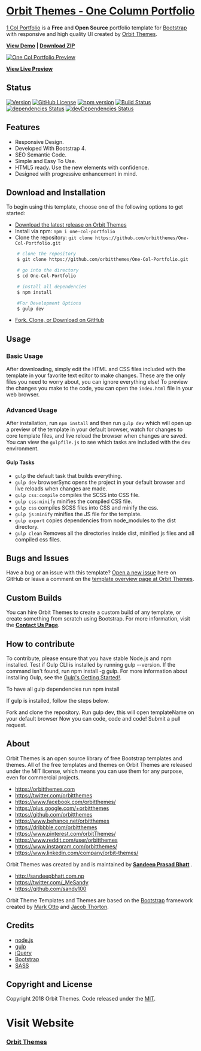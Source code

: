 # [Orbit Themes - One Column Portfolio](https://orbitthemes.com/preview/1ColPortfolio/)

[1 Col Portfolio](https://orbitthemes.com/downloads/1-col-portfolio/) is a **Free** and **Open Source** portfolio template for [Bootstrap](https://getbootstrap.com/) with responsive and high quality UI created by [Orbit Themes](https://orbitthemes.com/).


<strong><a href="https://orbitthemes.com/preview/1ColPortfolio/">View Demo</a> | <a href="https://github.com/orbitthemes/One-Col-Portfolio/archive/master.zip">Download ZIP</a></strong>

[![One Col Portfolio Preview](https://raw.githubusercontent.com/orbitthemes/Orbit-Themes/master/assets/one-col-portfolio.png)](https://orbitthemes.com/preview/1ColPortfolio/)


**[View Live Preview](https://orbitthemes.com/preview/1ColPortfolio/)**

## Status
[![Version](https://img.shields.io/badge/Version-v1.0.0-brightgreen.svg)](https://orbitthemes.com/preview/1ColPortfolio/)
[![GitHub License](https://img.shields.io/badge/license-MIT-blue.svg)](https://raw.githubusercontent.com/orbitthemes/One-Col-Portfolio/master/LICENSE)
[![npm version](https://img.shields.io/badge/Version-v1.0.0-brightgreen.svg)](https://www.npmjs.com/package/one-col-portfolio)
[![Build Status](https://travis-ci.org/orbitthemes/One-Col-Portfolio.svg?branch=master)](https://travis-ci.org/orbitthemes/One-Col-Portfolio)
[![dependencies Status](https://david-dm.org/orbitthemes/One-Col-Portfolio/status.svg)](https://david-dm.org/orbitthemes/One-Col-Portfolio)
[![devDependencies Status](https://david-dm.org/orbitthemes/One-Col-Portfolio/dev-status.svg)](https://david-dm.org/orbitthemes/One-Col-Portfolio?type=dev)

## Features

- Responsive Design.
- Developed With Bootstrap 4.
- SEO Semantic Code.
- Simple and Easy To Use.
- HTML5 ready. Use the new elements with confidence.
- Designed with progressive enhancement in mind.

## Download and Installation

To begin using this template, choose one of the following options to get started:
* [Download the latest release on Orbit Themes](https://orbitthemes.com/downloads/1-col-portfolio/)
* Install via npm: `npm i one-col-portfolio`
* Clone the repository: `git clone https://github.com/orbitthemes/One-Col-Portfolio.git`
```sh
    # clone the repository
    $ git clone https://github.com/orbitthemes/One-Col-Portfolio.git

    # go into the directory
    $ cd One-Col-Portfolio

    # install all dependencies
    $ npm install

    #For Development Options
    $ gulp dev
```

* [Fork, Clone, or Download on GitHub](https://github.com/orbitthemes/One-Col-Portfolio)

## Usage


### Basic Usage

After downloading, simply edit the HTML and CSS files included with the template in your favorite text editor to make changes. These are the only files you need to worry about, you can ignore everything else! To preview the changes you make to the code, you can open the `index.html` file in your web browser.

### Advanced Usage

After installation, run `npm install` and then run `gulp dev` which will open up a preview of the template in your default browser, watch for changes to core template files, and live reload the browser when changes are saved. You can view the `gulpfile.js` to see which tasks are included with the dev environment.

#### Gulp Tasks

- `gulp` the default task that builds everything.
- `gulp dev` browserSync opens the project in your default browser and live reloads when changes are made.
- `gulp css:compile` compiles the SCSS into CSS file.
- `gulp css:minify` minifies the compiled CSS file.
- `gulp css` compiles SCSS files into CSS and minify the css.
- `gulp js:minify` minifies the JS file for the template.
- `gulp export` copies dependencies from node_modules to the dist directory.
- `gulp clean` Removes all the directories inside dist, minified js files and all compiled css files.

## Bugs and Issues

Have a bug or an issue with this template? [Open a new issue](https://github.com/orbitthemes/One-Col-Portfolio/issues) here on GitHub or leave a comment on the [template overview page at Orbit Themes](https://orbitthemes.com/downloads/1-col-portfolio/).

## Custom Builds

You can hire Orbit Themes to create a custom build of any template, or create something from scratch using Bootstrap. For more information, visit the **[Contact Us Page](https://orbitthemes.com/contact/)**.

<!-- ## Other Templates -->
<!-- List Other Templates Of Orbit Themes -->

<!-- ## Useful Links -->
<!-- OrbitThemes Blog Post Links Related To the Template. -->

## How to contribute

To contribute, please ensure that you have stable Node.js and npm installed.
Test if Gulp CLI is installed by running gulp --version. If the command isn't found, run npm install -g gulp. For more information about installing Gulp, see the [Gulp's Getting Started!](https://gulpjs.org/getting-started).

To have all gulp dependencies run npm install

If gulp is installed, follow the steps below.

Fork and clone the repository.
Run gulp dev, this will open templateName on your default browser
Now you can code, code and code!
Submit a pull request.

## About

Orbit Themes is an open source library of free Bootstrap templates and themes. All of the free templates and themes on Orbit Themes are released under the MIT license, which means you can use them for any purpose, even for commercial projects.

* https://orbitthemes.com
* https://twitter.com/orbitthemes
* https://www.facebook.com/orbitthemes/
* https://plus.google.com/+orbitthemes
* https://github.com/orbitthemes
* https://www.behance.net/orbitthemes
* https://dribbble.com/orbitthemes
* https://www.pinterest.com/orbitThemes/
* https://www.reddit.com/user/orbitthemes
* https://www.instagram.com/orbitthemes/
* https://www.linkedin.com/company/orbit-themes/

Orbit Themes was created by and is maintained by **[Sandeep Prasad Bhatt](http://sandeepbhatt.com.np/)** .

* http://sandeepbhatt.com.np
* https://twitter.com/_MeSandy
* https://github.com/sandy100

Orbit Theme Templates and Themes are based on the [Bootstrap](http://getbootstrap.com/) framework created by [Mark Otto](https://twitter.com/mdo) and [Jacob Thorton](https://twitter.com/fat).


## Credits

* [node.js](http://nodejs.org/)
* [gulp](http://gulpjs.com/)
* [jQuery](http://jquery.com/)
* [Bootstrap](http://getbootstrap.com/)
* [SASS](https://sass-lang.com/)

## Copyright and License

Copyright 2018 Orbit Themes. Code released under the [MIT](https://raw.githubusercontent.com/orbitthemes/One-Col-Portfolio/master/LICENSE).

# Visit Website
### [Orbit Themes](https://www.orbitthemes.com)
